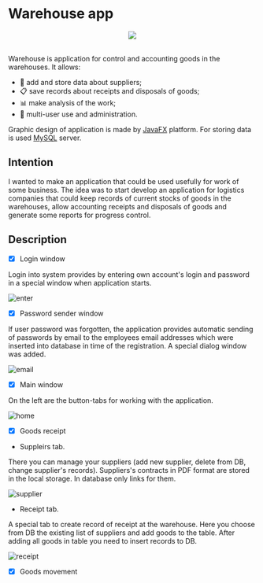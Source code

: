 # Warehouse app

<div align="center">
  <img src="https://user-images.githubusercontent.com/42721137/44773144-7a3c5680-ab78-11e8-99e2-971de9ae9ea2.png"><br><br>
</div>

Warehouse is application for control and accounting goods in the warehouses. It allows:
- :articulated_lorry: add and store data about suppliers;
- :clipboard: save records about receipts and disposals of goods;
- :bar_chart: make analysis of the work;
- :busts_in_silhouette: multi-user use and administration.

Graphic design of application is made by [JavaFX](https://wiki.openjdk.java.net/display/OpenJFX/Main) platform. For storing data is used [MySQL](https://www.mysql.com) server.

## Intention
I wanted to make an application that could be used usefully for work of some business. The idea was to start develop an application for  logistics companies that could keep records of current stocks of goods in the warehouses, allow accounting receipts and disposals of goods and generate some reports for progress control.

## Description

- [x] Login window

Login into system provides by entering own account's login and password in a special window when application starts.

![enter](https://user-images.githubusercontent.com/42721137/44755149-9bc42080-ab2d-11e8-9125-00da6da028d6.png)



- [x] Password sender window

If user password was forgotten, the application provides automatic sending of passwords by email to the employees email addresses which were inserted into database in time of the registration. A special dialog window was added.

![email](https://user-images.githubusercontent.com/42721137/44755556-5bfe3880-ab2f-11e8-80ec-ffa500da1af4.png)



- [x] Main window 

On the left are the button-tabs for working with the application.

![home](https://user-images.githubusercontent.com/42721137/44778047-b83f7780-ab84-11e8-8ad4-a67c5d12365e.png)



- [x] Goods receipt

- Suppleirs tab. 

There you can manage your suppliers (add new supplier, delete from DB, change supplier's records). 
Suppliers's contracts in PDF format are stored in the local storage. In database only links for them.

![supplier](https://user-images.githubusercontent.com/42721137/44779140-5b918c00-ab87-11e8-96a1-d0ea522991be.png)

- Receipt tab. 

A special tab to create record of receipt at the warehouse. Here you choose from DB the existing list of suppliers and add goods to the table. After adding all goods in table you need to insert records to DB.

![receipt](https://user-images.githubusercontent.com/42721137/44779577-87614180-ab88-11e8-9e26-19bcbb82f43e.png)

- [x] Goods movement






